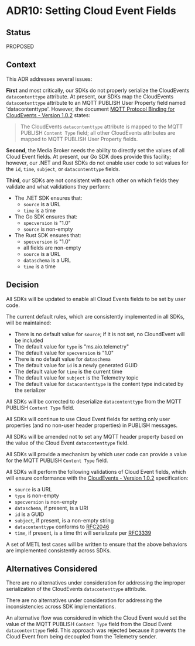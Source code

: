 # ADR10: Setting Cloud Event Fields

## Status

PROPOSED

## Context

This ADR addresses several issues:

**First** and most critically, our SDKs do not properly serialize the CloudEvents `datacontenttype` attribute.
At present, our SDKs map the CloudEvents `datacontenttype` attribute to an MQTT PUBLISH User Property field named 'datacontenttype'.
However, the document [MQTT Protocol Binding for CloudEvents - Version 1.0.2](https://github.com/cloudevents/spec/blob/v1.0.2/cloudevents/bindings/mqtt-protocol-binding.md#314-examples) states:

> The CloudEvents `datacontenttype` attribute is mapped to the MQTT PUBLISH `Content Type` field; all other CloudEvents attributes are mapped to MQTT PUBLISH User Property fields.

**Second**, the Media Broker needs the ability to directly set the values of all Cloud Event fields.
At present, our Go SDK does provide this facility; however, our .NET and Rust SDKs do not enable user code to set values for the `id`, `time`, `subject`, or `datacontenttype` fields.

**Third**, our SDKs are not consistent with each other on which fields they validate and what validations they perform:

* The .NET SDK ensures that:
  * `source` is a URL
  * `time` is a time
* The Go SDK ensures that:
  * `specversion` is "1.0"
  * `source` is non-empty
* The Rust SDK ensures that:
  * `specversion` is "1.0"
  * all fields are non-empty
  * `source` is a URL
  * `dataschema` is a URL
  * `time` is a time

## Decision

All SDKs will be updated to enable all Cloud Events fields to be set by user code.

The current default rules, which are consistently implemented in all SDKs, will be maintained:

* There is no default value for `source`; if it is not set, no CloundEvent will be included
* The default value for `type` is "ms.aio.telemetry"
* The default value for `specversion` is "1.0"
* There is no default value for `dataschema`
* The default value for `id` is a newly generated GUID
* The default value for `time` is the current time
* The default value for `subject` is the Telemetry topic
* The default value for `datacontenttype` is the content type indicated by the serializer

All SDKs will be corrected to deserialize `datacontenttype` from the MQTT PUBLISH `Content Type` field.

All SDKs will continue to use Cloud Event fields for setting only user properties (and no non-user header properties) in PUBLISH messages.

All SDKs will be amended not to set any MQTT header property based on the value of the Cloud Event `datacontenttype` field.

All SDKs will provide a mechanism by which user code can provide a value for the MQTT PUBLISH `Content Type` field.

All SDKs will perform the following validations of Cloud Event fields, which will ensure conformance with the [CloudEvents - Version 1.0.2](https://github.com/cloudevents/spec/blob/v1.0.2/cloudevents/spec.md) specification:

* `source` is a URL
* `type` is non-empty
* `specversion` is non-empty
* `dataschema`, if present, is a URI
* `id` is a GUID
* `subject`, if present, is a non-empty string
* `datacontenttype` conforms to [RFC2046](https://datatracker.ietf.org/doc/html/rfc2046)
* `time`, if present, is a time tht will serializate per [RFC3339](https://datatracker.ietf.org/doc/html/rfc3339)

A set of METL test cases will be written to ensure that the above behaviors are implemented consistently across SDKs.

## Alternatives Considered

There are no alternatives under consideration for addressing the improper serialization of the CloudEvents `datacontenttype` attribute.

There are no alternatives under consideration for addressing the inconsistencies across SDK implementations.

An alternative flow was considered in which the Cloud Event would set the value of the MQTT PUBLISH `Content Type` field from the Cloud Event `datacontenttype` field.
This approach was rejected because it prevents the Cloud Event from being decoupled from the Telemetry sender.
